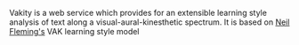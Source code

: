 Vakity is a web service which provides for an extensible learning style analysis of text along a visual-aural-kinesthetic spectrum. It is based on [Neil Fleming's](http://en.wikipedia.org/wiki/Learning_styles#Neil_Fleming.27s_VAK.2FVARK_model) VAK learning style model